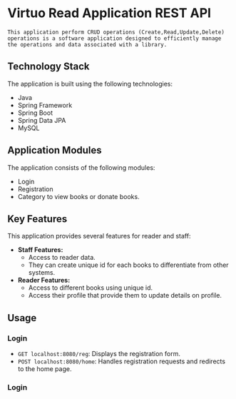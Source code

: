 # Virtuo Read  Application REST API
   
    This application perform CRUD operations (Create,Read,Update,Delete) operations is a software application designed to efficiently manage the operations and data associated with a library. 

## Technology Stack

The application is built using the following technologies:

* Java
* Spring Framework
* Spring Boot
* Spring Data JPA
* MySQL
  
## Application Modules

The application consists of the following modules:

* Login
* Registration
* Category to view books or donate books.
## Key Features
 This application provides several features for reader and staff:
 * **Staff Features:**
    * Access to reader data.
    * They can create unique id for each books to differentiate from other systems.
  * **Reader Features:**
    * Access to different books using unique id.
    * Access their profile that provide them to update details on profile.
  
## Usage
### Login
- `GET localhost:8080/reg`: Displays the registration form.
- `POST localhost:8080/home`: Handles registration requests and redirects to the home page.

### Login

<!--
- Endpoint: `/reg`
  - Description: Displays the registration form.
  - Method: GET

- Endpoint: `/home`
  - Description: Handles registration requests and redirects to the home page.
  - Method: POST -->
 
